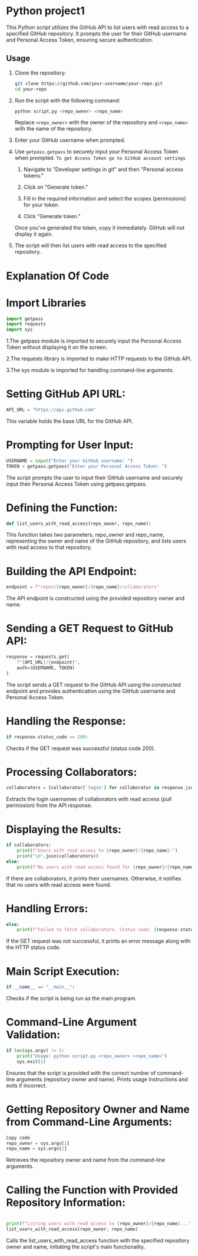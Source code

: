 # Python project1

This Python script utilizes the GitHub API to list users with read access to a specified GitHub repository. It prompts the user for their GitHub username and Personal Access Token, ensuring secure authentication.

## Usage

1. Clone the repository:

    ```bash
    git clone https://github.com/your-username/your-repo.git
    cd your-repo
    ```

2. Run the script with the following command:

    ```bash
    python script.py <repo_owner> <repo_name>
    ```

    Replace `<repo_owner>` with the owner of the repository and `<repo_name>` with the name of the repository.

3. Enter your GitHub username when prompted.

4. Use `getpass.getpass` to securely input your Personal Access Token when prompted.
      ```To get Access Token go to GitHub account settings```

     1. Navigate to "Developer settings in git" and then "Personal access tokens."
   
     2. Click on "Generate token."

     3. Fill in the required information and select the scopes (permissions) for your token.

     4.  Click "Generate token."

     Once you've generated the token, copy it immediately. GitHub will not display it again.

5. The script will then list users with read access to the specified repository.

# Explanation Of Code

# Import Libraries

```python
import getpass 
import requests
import sys
```

1.The getpass module is imported to securely input the Personal Access Token without displaying it on the screen.

2.The requests library is imported to make HTTP requests to the GitHub API.

3.The sys module is imported for handling command-line arguments.

# Setting GitHub API URL:

```python
API_URL = "https://api.github.com"
```
This variable holds the base URL for the GitHub API.

# Prompting for User Input:

```python
USERNAME = input("Enter your GitHub username: ")
TOKEN = getpass.getpass("Enter your Personal Access Token: ")
```

The script prompts the user to input their GitHub username and securely input their Personal Access Token using getpass.getpass.

# Defining the Function:

```python
def list_users_with_read_access(repo_owner, repo_name):
```
This function takes two parameters, repo_owner and repo_name, representing the owner and name of the GitHub repository, and lists users with read access to that repository.

# Building the API Endpoint:

```python
endpoint = f"repos/{repo_owner}/{repo_name}/collaborators"
```
The API endpoint is constructed using the provided repository owner and name.

# Sending a GET Request to GitHub API:

```python
response = requests.get(
    f"{API_URL}/{endpoint}",
    auth=(USERNAME, TOKEN)
)
```
The script sends a GET request to the GitHub API using the constructed endpoint and provides authentication using the GitHub username and Personal Access Token.

# Handling the Response:

```python
if response.status_code == 200:
```
Checks if the GET request was successful (status code 200).

# Processing Collaborators:

```python
collaborators = [collaborator['login'] for collaborator in response.json() if collaborator['permissions']['pull']]
```
Extracts the login usernames of collaborators with read access (pull permission) from the API response.

# Displaying the Results:

```python
if collaborators:
    print(f"Users with read access to {repo_owner}/{repo_name}:")
    print("\n".join(collaborators))
else:
    print(f"No users with read access found for {repo_owner}/{repo_name}.")
```
If there are collaborators, it prints their usernames. Otherwise, it notifies that no users with read access were found.

# Handling Errors:

``` python
else:
    print(f"Failed to fetch collaborators. Status code: {response.status_code}")
```
If the GET request was not successful, it prints an error message along with the HTTP status code.

# Main Script Execution:
``` python
if __name__ == "__main__":
```
Checks if the script is being run as the main program.

# Command-Line Argument Validation:
```python
if len(sys.argv) != 3:
    print("Usage: python script.py <repo_owner> <repo_name>")
    sys.exit(1)
```
Ensures that the script is provided with the correct number of command-line arguments (repository owner and name). Prints usage instructions and exits if incorrect.

# Getting Repository Owner and Name from Command-Line Arguments:
```python
Copy code
repo_owner = sys.argv[1]
repo_name = sys.argv[2]
```
Retrieves the repository owner and name from the command-line arguments.

# Calling the Function with Provided Repository Information:
```python

print(f"Listing users with read access to {repo_owner}/{repo_name}...")
list_users_with_read_access(repo_owner, repo_name)
```
Calls the list_users_with_read_access function with the specified repository owner and name, initiating the script's main functionality.


